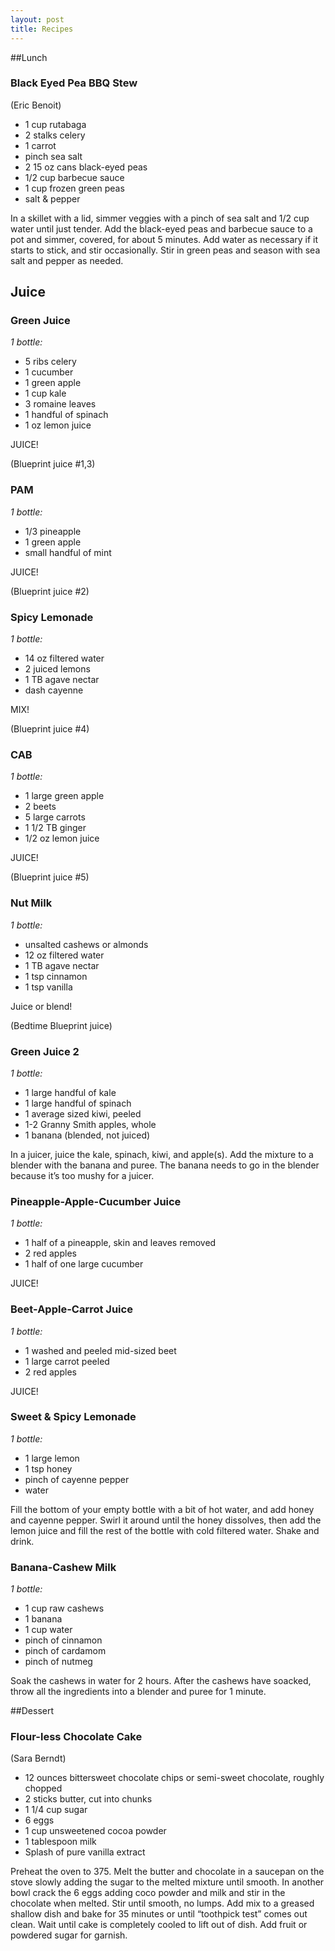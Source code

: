 ```yaml
---
layout: post
title: Recipes
---
```


##Lunch

### Black Eyed Pea BBQ Stew 
(Eric Benoit)

* 1 cup rutabaga
* 2 stalks celery
* 1 carrot
* pinch sea salt
* 2 15 oz cans black-eyed peas
* 1/2 cup barbecue sauce
* 1 cup frozen green peas
* salt & pepper

In a skillet with a lid, simmer veggies with a pinch of sea salt and 1/2 cup water until just tender. Add the black-eyed peas and barbecue sauce to a pot and simmer, covered, for about 5 minutes. Add water as necessary if it starts to stick, and stir occasionally. Stir in green peas and season with sea salt and pepper as needed.


## Juice

### Green Juice

_1 bottle:_

* 5 ribs celery
* 1 cucumber
* 1 green apple
* 1 cup kale
* 3 romaine leaves
* 1 handful of spinach
* 1 oz lemon juice

JUICE!

(Blueprint juice #1,3)


### PAM
_1 bottle:_

* 1/3 pineapple
* 1 green apple
* small handful of mint

JUICE!

(Blueprint juice #2)


### Spicy Lemonade

_1 bottle:_

* 14 oz filtered water
* 2 juiced lemons
* 1 TB agave nectar
* dash cayenne

MIX!

(Blueprint juice #4)


### CAB

_1 bottle:_

* 1 large green apple
* 2 beets
* 5 large carrots
* 1 1/2 TB ginger
* 1/2 oz lemon juice

JUICE!

(Blueprint juice #5)


### Nut Milk

_1 bottle:_

* unsalted cashews or almonds
* 12 oz filtered water
* 1 TB agave nectar
* 1 tsp cinnamon
* 1 tsp vanilla

Juice or blend!

(Bedtime Blueprint juice)


### Green Juice 2

_1 bottle:_

* 1 large handful of kale
* 1 large handful of spinach
* 1 average sized kiwi, peeled
* 1-2 Granny Smith apples, whole
* 1 banana (blended, not juiced)

In a juicer, juice the kale, spinach, kiwi, and apple(s). Add the mixture to a blender with the banana and puree. The banana needs to go in the blender because it’s too mushy for a juicer.


### Pineapple-Apple-Cucumber Juice

_1 bottle:_

* 1 half of a pineapple, skin and leaves removed
* 2 red apples
* 1 half of one large cucumber

JUICE!


### Beet-Apple-Carrot Juice

_1 bottle:_

* 1 washed and peeled mid-sized beet 
* 1 large carrot peeled
* 2 red apples

JUICE!


### Sweet & Spicy Lemonade

_1 bottle:_

* 1 large lemon
* 1 tsp honey
* pinch of cayenne pepper
* water

Fill the bottom of your empty bottle with a bit of hot water, and add honey and cayenne pepper. Swirl it around until the honey dissolves, then add the lemon juice and fill the rest of the bottle with cold filtered water. Shake and drink.


### Banana-Cashew Milk

_1 bottle:_

* 1 cup raw cashews
* 1 banana
* 1 cup water
* pinch of cinnamon
* pinch of cardamom
* pinch of nutmeg

Soak the cashews in water for 2 hours. After the cashews have soacked, throw all the ingredients into a blender and puree for 1 minute.


##Dessert

### Flour-less Chocolate Cake
(Sara Berndt)

* 12 ounces bittersweet chocolate chips or semi-sweet chocolate, roughly chopped
* 2 sticks butter, cut into chunks
* 1 1/4 cup sugar
* 6 eggs
* 1 cup unsweetened cocoa powder
* 1 tablespoon milk
* Splash of pure vanilla extract

Preheat the oven to 375. Melt the butter and chocolate in a saucepan on the stove slowly adding the sugar to the melted mixture until smooth. In another bowl crack the 6 eggs adding coco powder and milk and stir in the chocolate when melted. Stir until smooth, no lumps. Add mix to a greased shallow dish and bake for 35 minutes or until “toothpick test” comes out clean. Wait until cake is completely cooled to lift out of dish. Add fruit or powdered sugar for garnish.